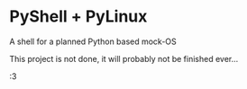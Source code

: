 # PyShell + PyLinux
A shell for a planned Python based mock-OS

This project is not done, it will probably not be finished ever...

:3